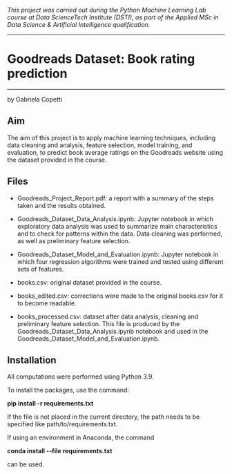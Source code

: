 *This project was carried out during the Python Machine Learning Lab course at Data ScienceTech Institute (DSTI), as part of the Applied MSc in Data Science & Artificial Intelligence qualification.*
***
# Goodreads Dataset: Book rating prediction
***

by Gabriela Copetti


## **Aim**

The aim of this project is to apply machine learning techniques, including data cleaning and analysis, feature selection, model training, and evaluation, to predict book average ratings on the Goodreads website using the dataset provided in the course.

## **Files**

- Goodreads_Project_Report.pdf: a report with a summary of the steps taken and the results obtained.

- Goodreads_Dataset_Data_Analysis.ipynb: Jupyter notebook in which exploratory data analysis was used to summarize main characteristics and to check for patterns within the data. Data cleaning was performed, as well as preliminary feature selection. 

- Goodreads_Dataset_Model_and_Evaluation.ipynb: Jupyter notebook in which four regression algorithms were trained and tested using different sets of features.

- books.csv: original dataset provided in the course.

- books_edited.csv: corrections were made to the original books.csv for it to become readable.

- books_processed.csv: dataset after data analysis, cleaning and preliminary feature selection. This file is produced by the Goodreads_Dataset_Data_Analysis.ipynb notebook and used in the Goodreads_Dataset_Model_and_Evaluation.ipynb.


## **Installation**

All computations were performed using Python 3.9.

To install the packages, use the command:

**pip install -r requirements.txt**

If the file is not placed in the current directory, the path needs to be specified like path/to/requirements.txt.

If using an environment in Anaconda, the command

**conda install --file requirements.txt**

can be used.
 
